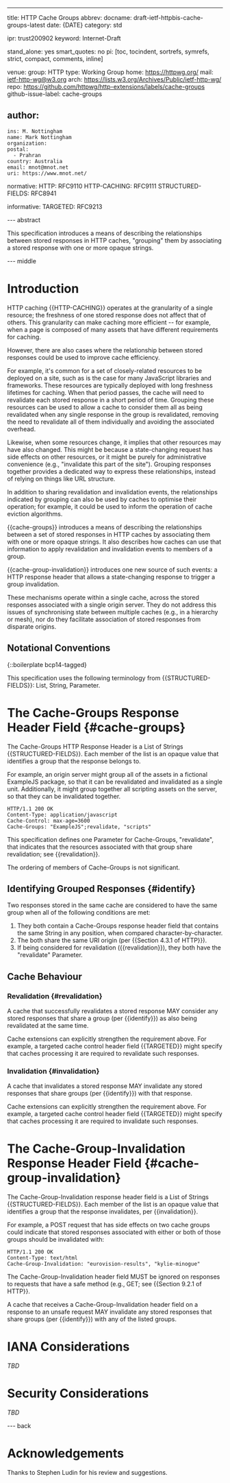 ---
title: HTTP Cache Groups
abbrev:
docname: draft-ietf-httpbis-cache-groups-latest
date: {DATE}
category: std

ipr: trust200902
keyword: Internet-Draft

stand_alone: yes
smart_quotes: no
pi: [toc, tocindent, sortrefs, symrefs, strict, compact, comments, inline]

venue:
  group: HTTP
  type: Working Group
  home: https://httpwg.org/
  mail: ietf-http-wg@w3.org
  arch: https://lists.w3.org/Archives/Public/ietf-http-wg/
  repo: https://github.com/httpwg/http-extensions/labels/cache-groups
github-issue-label: cache-groups

author:
 -
    ins: M. Nottingham
    name: Mark Nottingham
    organization:
    postal:
      - Prahran
    country: Australia
    email: mnot@mnot.net
    uri: https://www.mnot.net/

normative:
  HTTP: RFC9110
  HTTP-CACHING: RFC9111
  STRUCTURED-FIELDS: RFC8941

informative:
  TARGETED: RFC9213


--- abstract

This specification introduces a means of describing the relationships between stored responses in HTTP caches, "grouping" them by associating a stored response with one or more opaque strings.

--- middle


# Introduction

HTTP caching {{HTTP-CACHING}} operates at the granularity of a single resource; the freshness of one stored response does not affect that of others. This granularity can make caching more efficient -- for example, when a page is composed of many assets that have different requirements for caching.

However, there are also cases where the relationship between stored responses could be used to improve cache efficiency.

For example, it's common for a set of closely-related resources to be deployed on a site, such as is the case for many JavaScript libraries and frameworks. These resources are typically deployed with long freshness lifetimes for caching. When that period passes, the cache will need to revalidate each stored response in a short period of time. Grouping these resources can be used to allow a cache to consider them all as being revalidated when any single response in the group is revalidated, removing the need to revalidate all of them individually and avoiding the associated overhead.

Likewise, when some resources change, it implies that other resources may have also changed. This might be because a state-changing request has side effects on other resources, or it might be purely for administrative convenience (e.g., "invalidate this part of the site"). Grouping responses together provides a dedicated way to express these relationships, instead of relying on things like URL structure.

In addition to sharing revalidation and invalidation events, the relationships indicated by grouping can also be used by caches to optimise their operation; for example, it could be used to inform the operation of cache eviction algorithms.

{{cache-groups}} introduces a means of describing the relationships between a set of stored responses in HTTP caches by associating them with one or more opaque strings. It also describes how caches can use that information to apply revalidation and invalidation events to members of a group.

{{cache-group-invalidation}} introduces one new source of such events: a HTTP response header that allows a state-changing response to trigger a group invalidation.

These mechanisms operate within a single cache, across the stored responses associated with a single origin server. They do not address this issues of synchronising state between multiple caches (e.g., in a hierarchy or mesh), nor do they facilitate association of stored responses from disparate origins.


## Notational Conventions

{::boilerplate bcp14-tagged}

This specification uses the following terminology from {{STRUCTURED-FIELDS}}: List, String, Parameter.


# The Cache-Groups Response Header Field {#cache-groups}

The Cache-Groups HTTP Response Header is a List of Strings {{STRUCTURED-FIELDS}}. Each member of the list is an opaque value that identifies a group that the response belongs to.

For example, an origin server might group all of the assets in a fictional ExampleJS package, so that it can be revalidated and invalidated as a single unit. Additionally, it might group together all scripting assets on the server, so that they can be invalidated together.

~~~ http-message
HTTP/1.1 200 OK
Content-Type: application/javascript
Cache-Control: max-age=3600
Cache-Groups: "ExampleJS";revalidate, "scripts"
~~~

This specification defines one Parameter for Cache-Groups, "revalidate", that indicates that the resources associated with that group share revalidation; see {{revalidation}}.

The ordering of members of Cache-Groups is not significant.


## Identifying Grouped Responses {#identify}

Two responses stored in the same cache are considered to have the same group when all of the following conditions are met:

1. They both contain a Cache-Groups response header field that contains the same String in any position, when compared character-by-character.
2. The both share the same URI origin (per {{Section 4.3.1 of HTTP}}).
3. If being considered for revalidation ({{revalidation}}), they both have the "revalidate" Parameter.


## Cache Behaviour

### Revalidation {#revalidation}

A cache that successfully revalidates a stored response MAY consider any stored responses that share a group (per {{identify}}) as also being revalidated at the same time.

Cache extensions can explicitly strengthen the requirement above. For example, a targeted cache control header field {{TARGETED}} might specify that caches processing it are required to revalidate such responses.


### Invalidation {#invalidation}

A cache that invalidates a stored response MAY invalidate any stored responses that share groups (per {{identify}}) with that response.

Cache extensions can explicitly strengthen the requirement above. For example, a targeted cache control header field {{TARGETED}} might specify that caches processing it are required to invalidate such responses.


# The Cache-Group-Invalidation Response Header Field {#cache-group-invalidation}

The Cache-Group-Invalidation response header field is a List of Strings {{STRUCTURED-FIELDS}}. Each member of the list is an opaque value that identifies a group that the response invalidates, per {{invalidation}}.

For example, a POST request that has side effects on two cache groups could indicate that stored responses associated with either or both of those groups should be invalidated with:

~~~ http-message
HTTP/1.1 200 OK
Content-Type: text/html
Cache-Group-Invalidation: "eurovision-results", "kylie-minogue"
~~~

The Cache-Group-Invalidation header field MUST be ignored on responses to requests that have a safe method (e.g., GET; see {{Section 9.2.1 of HTTP}}.

A cache that receives a Cache-Group-Invalidation header field on a response to an unsafe request MAY invalidate any stored responses that share groups (per {{identify}}) with any of the listed groups.


# IANA Considerations

_TBD_

# Security Considerations

_TBD_


--- back

# Acknowledgements

Thanks to Stephen Ludin for his review and suggestions.

